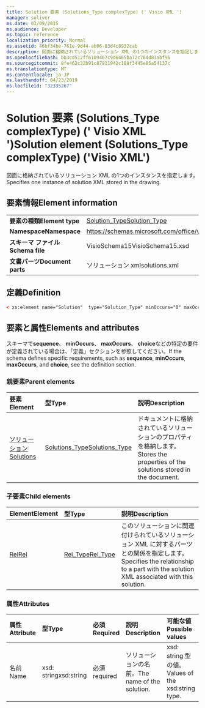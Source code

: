 ```yaml
---
title: Solution 要素 (Solutions_Type complexType) (' Visio XML ')
manager: soliver
ms.date: 03/09/2015
ms.audience: Developer
ms.topic: reference
localization_priority: Normal
ms.assetid: 46bf34be-761e-9d44-ab06-83d4c8932cab
description: 図面に格納されているソリューション XML の1つのインスタンスを指定します。
ms.openlocfilehash: bb3cd512ff6109467c9d6465ba72c764d83abf96
ms.sourcegitcommit: 8fe462c32b91c87911942c188f3445e85a54137c
ms.translationtype: MT
ms.contentlocale: ja-JP
ms.lasthandoff: 04/23/2019
ms.locfileid: "32335267"
---
```

# <a name="solution-element-solutionstype-complextype-visio-xml"></a><span data-ttu-id="a00d1-103">Solution 要素 (Solutions_Type complexType) (' Visio XML ')</span><span class="sxs-lookup"><span data-stu-id="a00d1-103">Solution element (Solutions_Type complexType) ('Visio XML')</span></span>

<span data-ttu-id="a00d1-104">図面に格納されているソリューション XML の1つのインスタンスを指定します。</span><span class="sxs-lookup"><span data-stu-id="a00d1-104">Specifies one instance of solution XML stored in the drawing.</span></span>
  
## <a name="element-information"></a><span data-ttu-id="a00d1-105">要素情報</span><span class="sxs-lookup"><span data-stu-id="a00d1-105">Element information</span></span>

|||
|:-----|:-----|
|<span data-ttu-id="a00d1-106">**要素の種類**</span><span class="sxs-lookup"><span data-stu-id="a00d1-106">**Element type**</span></span> <br/> |[<span data-ttu-id="a00d1-107">Solution_Type</span><span class="sxs-lookup"><span data-stu-id="a00d1-107">Solution_Type</span></span>](solution_type-complextypevisio-xml.md) <br/> |
|<span data-ttu-id="a00d1-108">**Namespace**</span><span class="sxs-lookup"><span data-stu-id="a00d1-108">**Namespace**</span></span> <br/> |https://schemas.microsoft.com/office/visio/2012/main  <br/> |
|<span data-ttu-id="a00d1-109">**スキーマ ファイル**</span><span class="sxs-lookup"><span data-stu-id="a00d1-109">**Schema file**</span></span> <br/> |<span data-ttu-id="a00d1-110">VisioSchema15</span><span class="sxs-lookup"><span data-stu-id="a00d1-110">VisioSchema15.xsd</span></span>  <br/> |
|<span data-ttu-id="a00d1-111">**文書パーツ**</span><span class="sxs-lookup"><span data-stu-id="a00d1-111">**Document parts**</span></span> <br/> |<span data-ttu-id="a00d1-112">ソリューション xml</span><span class="sxs-lookup"><span data-stu-id="a00d1-112">solutions.xml</span></span>  <br/> |
   
## <a name="definition"></a><span data-ttu-id="a00d1-113">定義</span><span class="sxs-lookup"><span data-stu-id="a00d1-113">Definition</span></span>

```XML
< xs:element name="Solution"  type="Solution_Type" minOccurs="0" maxOccurs="unbounded" ></xs:element >
```

## <a name="elements-and-attributes"></a><span data-ttu-id="a00d1-114">要素と属性</span><span class="sxs-lookup"><span data-stu-id="a00d1-114">Elements and attributes</span></span>

<span data-ttu-id="a00d1-115">スキーマで**sequence**、 **minOccurs**、 **maxOccurs**、 **choice**などの特定の要件が定義されている場合は、「定義」セクションを参照してください。</span><span class="sxs-lookup"><span data-stu-id="a00d1-115">If the schema defines specific requirements, such as **sequence**, **minOccurs**, **maxOccurs**, and **choice**, see the definition section.</span></span> 
  
### <a name="parent-elements"></a><span data-ttu-id="a00d1-116">親要素</span><span class="sxs-lookup"><span data-stu-id="a00d1-116">Parent elements</span></span>

|<span data-ttu-id="a00d1-117">**要素**</span><span class="sxs-lookup"><span data-stu-id="a00d1-117">**Element**</span></span>|<span data-ttu-id="a00d1-118">**型**</span><span class="sxs-lookup"><span data-stu-id="a00d1-118">**Type**</span></span>|<span data-ttu-id="a00d1-119">**説明**</span><span class="sxs-lookup"><span data-stu-id="a00d1-119">**Description**</span></span>|
|:-----|:-----|:-----|
|[<span data-ttu-id="a00d1-120">ソリューション</span><span class="sxs-lookup"><span data-stu-id="a00d1-120">Solutions</span></span>](solutions-elementvisio-xml.md) <br/> |[<span data-ttu-id="a00d1-121">Solutions_Type</span><span class="sxs-lookup"><span data-stu-id="a00d1-121">Solutions_Type</span></span>](solutions_type-complextypevisio-xml.md) <br/> |<span data-ttu-id="a00d1-122">ドキュメントに格納されているソリューションのプロパティを格納します。</span><span class="sxs-lookup"><span data-stu-id="a00d1-122">Stores the properties of the solutions stored in the document.</span></span>  <br/> |
   
### <a name="child-elements"></a><span data-ttu-id="a00d1-123">子要素</span><span class="sxs-lookup"><span data-stu-id="a00d1-123">Child elements</span></span>

|<span data-ttu-id="a00d1-124">**Element**</span><span class="sxs-lookup"><span data-stu-id="a00d1-124">**Element**</span></span>|<span data-ttu-id="a00d1-125">**型**</span><span class="sxs-lookup"><span data-stu-id="a00d1-125">**Type**</span></span>|<span data-ttu-id="a00d1-126">**説明**</span><span class="sxs-lookup"><span data-stu-id="a00d1-126">**Description**</span></span>|
|:-----|:-----|:-----|
|[<span data-ttu-id="a00d1-127">Rel</span><span class="sxs-lookup"><span data-stu-id="a00d1-127">Rel</span></span>](rel-element-solution_type-complextypevisio-xml.md) <br/> |[<span data-ttu-id="a00d1-128">Rel_Type</span><span class="sxs-lookup"><span data-stu-id="a00d1-128">Rel_Type</span></span>](rel_type-complextypevisio-xml.md) <br/> |<span data-ttu-id="a00d1-129">このソリューションに関連付けられているソリューション XML に対するパーツとの関係を指定します。</span><span class="sxs-lookup"><span data-stu-id="a00d1-129">Specifies the relationship to a part with the solution XML associated with this solution.</span></span>  <br/> |
   
### <a name="attributes"></a><span data-ttu-id="a00d1-130">属性</span><span class="sxs-lookup"><span data-stu-id="a00d1-130">Attributes</span></span>

|<span data-ttu-id="a00d1-131">**属性**</span><span class="sxs-lookup"><span data-stu-id="a00d1-131">**Attribute**</span></span>|<span data-ttu-id="a00d1-132">**型**</span><span class="sxs-lookup"><span data-stu-id="a00d1-132">**Type**</span></span>|<span data-ttu-id="a00d1-133">**必須**</span><span class="sxs-lookup"><span data-stu-id="a00d1-133">**Required**</span></span>|<span data-ttu-id="a00d1-134">**説明**</span><span class="sxs-lookup"><span data-stu-id="a00d1-134">**Description**</span></span>|<span data-ttu-id="a00d1-135">**可能な値**</span><span class="sxs-lookup"><span data-stu-id="a00d1-135">**Possible values**</span></span>|
|:-----|:-----|:-----|:-----|:-----|
|<span data-ttu-id="a00d1-136">名前</span><span class="sxs-lookup"><span data-stu-id="a00d1-136">Name</span></span>  <br/> |<span data-ttu-id="a00d1-137">xsd: string</span><span class="sxs-lookup"><span data-stu-id="a00d1-137">xsd:string</span></span>  <br/> |<span data-ttu-id="a00d1-138">必須</span><span class="sxs-lookup"><span data-stu-id="a00d1-138">required</span></span>  <br/> |<span data-ttu-id="a00d1-139">ソリューションの名前。</span><span class="sxs-lookup"><span data-stu-id="a00d1-139">The name of the solution.</span></span>  <br/> |<span data-ttu-id="a00d1-140">xsd: string 型の値。</span><span class="sxs-lookup"><span data-stu-id="a00d1-140">Values of the xsd:string type.</span></span>  <br/> |
   

